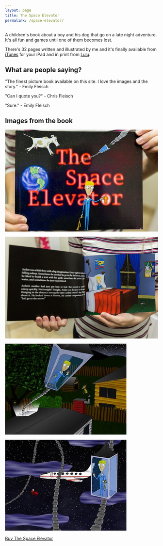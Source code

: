 ```yaml
---
layout: page
title: The Space Elevator
permalink: /space-elevator/
---
```


A children's book about a boy and his dog that go on a late night
adventure. It's all fun and games until one of them becomes lost.

There's 32 pages written and illustrated by me and it's finally available
from [iTunes](http://itunes.apple.com/us/book/the-space-elevator/id543057064)
for your iPad and in print from
[Lulu](http://www.lulu.com/shop/chris-fleisch/the-space-elevator/paperback/product-20222302.html).

## What are people saying?

"The finest picture book available on this site. I love the images and the story." - Emily Fleisch

"Can I quote you?" - Chris Fleisch

"Sure." - Emily Fleisch

## Images from the book

![The Space Elevator in hand](/my_site_assets/tse-in-hand.jpg)

![The Space Elevator open book](/my_site_assets/tse-open-book.jpg)

![The Space Elevator page from book 1](/my_site_assets/the_space_elevator-03-c-itunes.jpg)

![The Space Elevator page from book 2](/my_site_assets/the_space_elevator-04-c-tunes.jpg)

[Buy The Space Elevator](http://www.lulu.com/shop/chris-fleisch/the-space-elevator/paperback/product-20222302.html)

